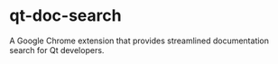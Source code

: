 qt-doc-search
=============

A Google Chrome extension that provides streamlined documentation search for Qt developers.
